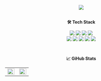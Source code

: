 <div align="center">
  <a href="https://github.com/AMeaningfulStar">
    <img src="https://capsule-render.vercel.app/api?type=soft&color=auto&height=100&section=header&text=&#123'✋🏻hello%20world!'&#125&#59&fontSize=50&animation=blinking" />
  </a>
</div>
<br />

<p align="center"><b>🛠 Tech Stack</b></p>
<p align="center">
<img src="https://img.shields.io/badge/HTML5-E34F26?style=for-the-badge&logo=HTML5&logoColor=white">
<img src="https://img.shields.io/badge/CSS3-1572B6?style=for-the-badge&logo=CSS3&logoColor=white">
<img src="https://img.shields.io/badge/JavaScript-F7DF1E?style=for-the-badge&logo=JavaScript&logoColor=white">
<img src="https://img.shields.io/badge/typescript-3178C6?style=for-the-badge&logo=JavaScript&logoColor=white">
<br>
<img src="https://img.shields.io/badge/vuedotjs-4FC08D?style=for-the-badge&logo=JavaScript&logoColor=white">
<img src="https://img.shields.io/badge/React-61DAFB?style=for-the-badge&logo=React&logoColor=white">
<img src="https://img.shields.io/badge/tailwindcss-06B6D4?style=for-the-badge&logo=React&logoColor=white">
<img src="https://img.shields.io/badge/github-181717?style=for-the-badge&logo=github&logoColor=white">
<img src="https://img.shields.io/badge/VSCode-007ACC?style=for-the-badge&logo=VisualStudioCode&logoColor=white">
</p>
<br/>

<p align="center"><b>📈 GiHub Stats</b></p>
<p align="center">
  <table>
    <tr>
      <td align="top" width="50%">
      <img src="https://github-readme-stats.vercel.app/api?username=AMeaningfulStar&count_private=true&show_icons=true&theme=buefy&hide_border=true&hide=stars,contribs" align="left" style="width: 100%" />
      </td>
      <td align="top" width="50%">
        <img src="https://github-readme-stats.vercel.app/api/top-langs/?username=AMeaningfulStar&hide=jupyter%20notebook&layout=compact&hide_border=true" align="left" style="width: 100%" />
      </td>
    </tr>
  </table>
</p>

</div>
